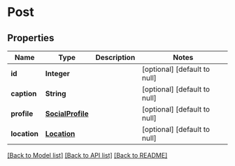 # Post
## Properties

| Name | Type | Description | Notes |
|------------ | ------------- | ------------- | -------------|
| **id** | **Integer** |  | [optional] [default to null] |
| **caption** | **String** |  | [optional] [default to null] |
| **profile** | [**SocialProfile**](SocialProfile.md) |  | [optional] [default to null] |
| **location** | [**Location**](Location.md) |  | [optional] [default to null] |

[[Back to Model list]](../README.md#documentation-for-models) [[Back to API list]](../README.md#documentation-for-api-endpoints) [[Back to README]](../README.md)

